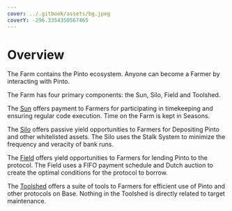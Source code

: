 ```yaml
---
cover: ../.gitbook/assets/bg.jpeg
coverY: -296.3354350567465
---
```


# Overview

The Farm contains the Pinto ecosystem. Anyone can become a Farmer by interacting with Pinto.

The Farm has four primary components: the Sun, Silo, Field and Toolshed.

The [Sun](sun.md) offers payment to Farmers for participating in timekeeping and ensuring regular code execution. Time on the Farm is kept in Seasons.

The [Silo](silo.md) offers passive yield opportunities to Farmers for Depositing Pinto and other whitelisted assets. The Silo uses the Stalk System to minimize the frequency and veracity of bank runs.

The [Field](field.md) offers yield opportunities to Farmers for lending Pinto to the protocol. The Field uses a FIFO payment schedule and Dutch auction to create the optimal conditions for the protocol to borrow.

The [Toolshed](toolshed/) offers a suite of tools to Farmers for efficient use of Pinto and other protocols on Base. Nothing in the Toolshed is directly related to target maintenance.&#x20;
